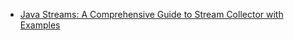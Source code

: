 
- [Java Streams: A Comprehensive Guide to Stream Collector with Examples](https://techdozo.dev/2020/java-streams-a-comprehensive-guide-to-stream-collector-with-examples/)